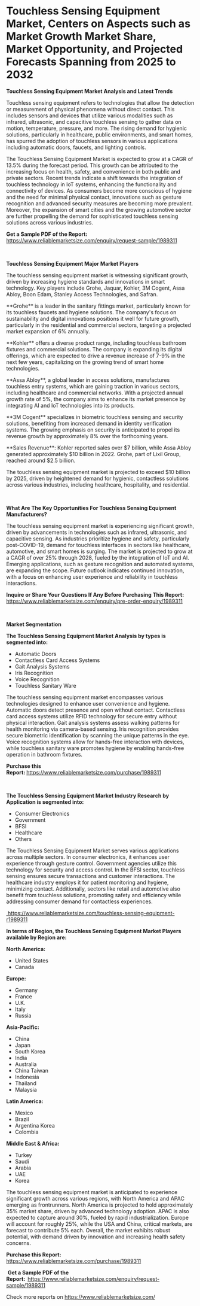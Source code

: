 <p><h1>Touchless Sensing Equipment Market, Centers on Aspects such as Market Growth Market Share, Market Opportunity, and Projected Forecasts Spanning from 2025 to 2032</h1></p><p><strong>Touchless Sensing Equipment Market Analysis and Latest Trends</strong></p>
<p><p>Touchless sensing equipment refers to technologies that allow the detection or measurement of physical phenomena without direct contact. This includes sensors and devices that utilize various modalities such as infrared, ultrasonic, and capacitive touchless sensing to gather data on motion, temperature, pressure, and more. The rising demand for hygienic solutions, particularly in healthcare, public environments, and smart homes, has spurred the adoption of touchless sensors in various applications including automatic doors, faucets, and lighting controls.</p><p>The Touchless Sensing Equipment Market is expected to grow at a CAGR of 13.5% during the forecast period. This growth can be attributed to the increasing focus on health, safety, and convenience in both public and private sectors. Recent trends indicate a shift towards the integration of touchless technology in IoT systems, enhancing the functionality and connectivity of devices. As consumers become more conscious of hygiene and the need for minimal physical contact, innovations such as gesture recognition and advanced security measures are becoming more prevalent. Moreover, the expansion of smart cities and the growing automotive sector are further propelling the demand for sophisticated touchless sensing solutions across various industries.</p></p>
<p><strong>Get a Sample PDF of the Report:&nbsp;</strong> <a href="https://www.reliablemarketsize.com/enquiry/request-sample/1989311?utm_campaign=1991&utm_medium=2&utm_source=Github&utm_content=ia&utm_term=13022025&utm_id=touchless-sensing-equipment">https://www.reliablemarketsize.com/enquiry/request-sample/1989311</a></p>
<p>&nbsp;</p>
<p><strong>Touchless Sensing Equipment Major Market Players</strong></p>
<p><p>The touchless sensing equipment market is witnessing significant growth, driven by increasing hygiene standards and innovations in smart technology. Key players include Grohe, Jaquar, Kohler, 3M Cogent, Assa Abloy, Boon Edam, Stanley Access Technologies, and Safran.</p><p>**Grohe** is a leader in the sanitary fittings market, particularly known for its touchless faucets and hygiene solutions. The company's focus on sustainability and digital innovations positions it well for future growth, particularly in the residential and commercial sectors, targeting a projected market expansion of 6% annually.</p><p>**Kohler** offers a diverse product range, including touchless bathroom fixtures and commercial solutions. The company is expanding its digital offerings, which are expected to drive a revenue increase of 7-9% in the next few years, capitalizing on the growing trend of smart home technologies.</p><p>**Assa Abloy**, a global leader in access solutions, manufactures touchless entry systems, which are gaining traction in various sectors, including healthcare and commercial networks. With a projected annual growth rate of 5%, the company aims to enhance its market presence by integrating AI and IoT technologies into its products.</p><p>**3M Cogent** specializes in biometric touchless sensing and security solutions, benefiting from increased demand in identity verification systems. The growing emphasis on security is anticipated to propel its revenue growth by approximately 8% over the forthcoming years.</p><p>**Sales Revenue**: Kohler reported sales over $7 billion, while Assa Abloy generated approximately $10 billion in 2022. Grohe, part of Lixil Group, reached around $2.5 billion.</p><p>The touchless sensing equipment market is projected to exceed $10 billion by 2025, driven by heightened demand for hygienic, contactless solutions across various industries, including healthcare, hospitality, and residential.</p></p>
<p>&nbsp;</p>
<p><strong>What Are The Key Opportunities For Touchless Sensing Equipment Manufacturers?</strong></p>
<p><p>The touchless sensing equipment market is experiencing significant growth, driven by advancements in technologies such as infrared, ultrasonic, and capacitive sensing. As industries prioritize hygiene and safety, particularly post-COVID-19, demand for touchless interfaces in sectors like healthcare, automotive, and smart homes is surging. The market is projected to grow at a CAGR of over 25% through 2028, fueled by the integration of IoT and AI. Emerging applications, such as gesture recognition and automated systems, are expanding the scope. Future outlook indicates continued innovation, with a focus on enhancing user experience and reliability in touchless interactions.</p></p>
<p><strong>Inquire or Share Your Questions If Any Before Purchasing This Report:</strong> <a href="https://www.reliablemarketsize.com/enquiry/pre-order-enquiry/1989311?utm_campaign=1991&utm_medium=2&utm_source=Github&utm_content=ia&utm_term=13022025&utm_id=touchless-sensing-equipment">https://www.reliablemarketsize.com/enquiry/pre-order-enquiry/1989311</a></p>
<p>&nbsp;</p>
<p><strong>Market Segmentation</strong></p>
<p><strong>The Touchless Sensing Equipment Market Analysis by types is segmented into:</strong></p>
<p><ul><li>Automatic Doors</li><li>Contactless Card Access Systems</li><li>Gait Analysis Systems</li><li>Iris Recognition</li><li>Voice Recognition</li><li>Touchless Sanitary Ware</li></ul></p>
<p><p>The touchless sensing equipment market encompasses various technologies designed to enhance user convenience and hygiene. Automatic doors detect presence and open without contact. Contactless card access systems utilize RFID technology for secure entry without physical interaction. Gait analysis systems assess walking patterns for health monitoring via camera-based sensing. Iris recognition provides secure biometric identification by scanning the unique patterns in the eye. Voice recognition systems allow for hands-free interaction with devices, while touchless sanitary ware promotes hygiene by enabling hands-free operation in bathroom fixtures.</p></p>
<p><strong>Purchase this Report:&nbsp;</strong><a href="https://www.reliablemarketsize.com/purchase/1989311?utm_campaign=1991&utm_medium=2&utm_source=Github&utm_content=ia&utm_term=13022025&utm_id=touchless-sensing-equipment">https://www.reliablemarketsize.com/purchase/1989311</a></p>
<p>&nbsp;</p>
<p><strong>The Touchless Sensing Equipment Market Industry Research by Application is segmented into:</strong></p>
<p><ul><li>Consumer Electronics</li><li>Government</li><li>BFSI</li><li>Healthcare</li><li>Others</li></ul></p>
<p><p>The Touchless Sensing Equipment Market serves various applications across multiple sectors. In consumer electronics, it enhances user experience through gesture control. Government agencies utilize this technology for security and access control. In the BFSI sector, touchless sensing ensures secure transactions and customer interactions. The healthcare industry employs it for patient monitoring and hygiene, minimizing contact. Additionally, sectors like retail and automotive also benefit from touchless solutions, promoting safety and efficiency while addressing consumer demand for contactless experiences.</p></p>
<p><a href="https://www.reliablemarketsize.com/touchless-sensing-equipment-r1989311?utm_campaign=1991&utm_medium=2&utm_source=Github&utm_content=ia&utm_term=13022025&utm_id=touchless-sensing-equipment">&nbsp;https://www.reliablemarketsize.com/touchless-sensing-equipment-r1989311</a></p>
<p><strong>In terms of Region, the Touchless Sensing Equipment Market Players available by Region are:</strong></p>
<p>
    <p> <strong> North America: </strong>
        <ul>
            <li>United States</li>
            <li>Canada</li>
        </ul>
        </p> 
    <p> <strong> Europe: </strong>
        <ul>
            <li>Germany</li>
            <li>France</li>
            <li>U.K.</li>
            <li>Italy</li>
            <li>Russia</li>
        </ul>
        </p> 
    <p> <strong> Asia-Pacific: </strong>
        <ul>
            <li>China</li>
            <li>Japan</li>
            <li>South Korea</li>
            <li>India</li>
            <li>Australia</li>
            <li>China Taiwan</li>
            <li>Indonesia</li>
            <li>Thailand</li>
            <li>Malaysia</li>
        </ul>
        </p> 
    <p> <strong> Latin America: </strong>
        <ul>
            <li>Mexico</li>
            <li>Brazil</li>
            <li>Argentina Korea</li>
            <li>Colombia</li>
        </ul>
        </p> 
    <p> <strong> Middle East & Africa: </strong>
        <ul>
            <li>Turkey</li>
            <li>Saudi</li>
            <li>Arabia</li>
            <li>UAE</li>
            <li>Korea</li>
        </ul>
    </p>
    </p>
<p><p>The touchless sensing equipment market is anticipated to experience significant growth across various regions, with North America and APAC emerging as frontrunners. North America is projected to hold approximately 35% market share, driven by advanced technology adoption. APAC is also expected to capture around 30%, fueled by rapid industrialization. Europe will account for roughly 25%, while the USA and China, critical markets, are forecast to contribute 5% each. Overall, the market exhibits robust potential, with demand driven by innovation and increasing health safety concerns.</p></p>
<p><strong>Purchase this Report: </strong><a href="https://www.reliablemarketsize.com/purchase/1989311?utm_campaign=1991&utm_medium=2&utm_source=Github&utm_content=ia&utm_term=13022025&utm_id=touchless-sensing-equipment">https://www.reliablemarketsize.com/purchase/1989311</a></p>
<p>&nbsp;<strong>Get a Sample PDF of the Report:&nbsp;&nbsp;</strong><a href="https://www.reliablemarketsize.com/enquiry/request-sample/1989311?utm_campaign=1991&utm_medium=2&utm_source=Github&utm_content=ia&utm_term=13022025&utm_id=touchless-sensing-equipment">https://www.reliablemarketsize.com/enquiry/request-sample/1989311</a></p>
<p><strong></strong></p>
<p>Check more reports on <a href="https://www.reliablemarketsize.com/?utm_campaign=1991&utm_medium=2&utm_source=Github&utm_content=ia&utm_term=13022025&utm_id=touchless-sensing-equipment">https://www.reliablemarketsize.com/</a></p>